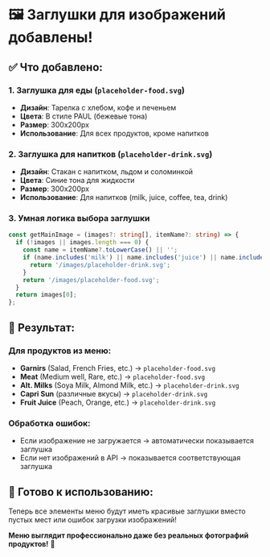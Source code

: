 # 🖼️ Заглушки для изображений добавлены!

## ✅ Что добавлено:

### 1. Заглушка для еды (`placeholder-food.svg`)
- **Дизайн**: Тарелка с хлебом, кофе и печеньем
- **Цвета**: В стиле PAUL (бежевые тона)
- **Размер**: 300x200px
- **Использование**: Для всех продуктов, кроме напитков

### 2. Заглушка для напитков (`placeholder-drink.svg`)
- **Дизайн**: Стакан с напитком, льдом и соломинкой
- **Цвета**: Синие тона для жидкости
- **Размер**: 300x200px
- **Использование**: Для напитков (milk, juice, coffee, tea, drink)

### 3. Умная логика выбора заглушки
```typescript
const getMainImage = (images?: string[], itemName?: string) => {
  if (!images || images.length === 0) {
    const name = itemName?.toLowerCase() || '';
    if (name.includes('milk') || name.includes('juice') || name.includes('coffee') || name.includes('tea') || name.includes('drink')) {
      return '/images/placeholder-drink.svg';
    }
    return '/images/placeholder-food.svg';
  }
  return images[0];
};
```

## 🎯 Результат:

### Для продуктов из меню:
- **Garnirs** (Salad, French Fries, etc.) → `placeholder-food.svg`
- **Meat** (Medium well, Rare, etc.) → `placeholder-food.svg`
- **Alt. Milks** (Soya Milk, Almond Milk, etc.) → `placeholder-drink.svg`
- **Capri Sun** (различные вкусы) → `placeholder-drink.svg`
- **Fruit Juice** (Peach, Orange, etc.) → `placeholder-drink.svg`

### Обработка ошибок:
- Если изображение не загружается → автоматически показывается заглушка
- Если нет изображений в API → показывается соответствующая заглушка

## 🚀 Готово к использованию:
Теперь все элементы меню будут иметь красивые заглушки вместо пустых мест или ошибок загрузки изображений!

**Меню выглядит профессионально даже без реальных фотографий продуктов!** 🎉
